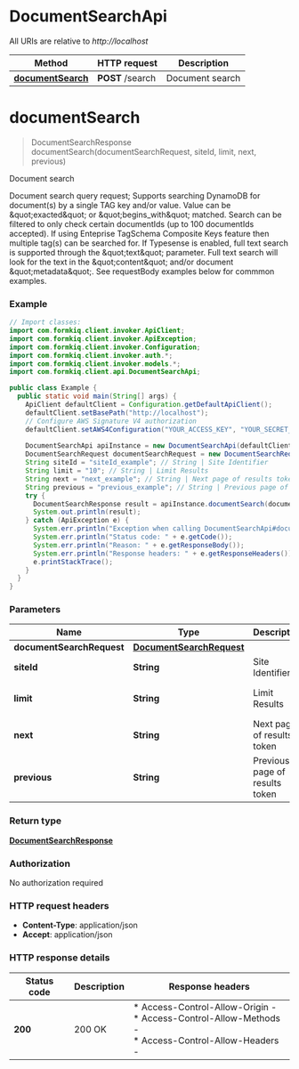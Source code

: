 # DocumentSearchApi

All URIs are relative to *http://localhost*

| Method | HTTP request | Description |
|------------- | ------------- | -------------|
| [**documentSearch**](DocumentSearchApi.md#documentSearch) | **POST** /search | Document search |


<a id="documentSearch"></a>
# **documentSearch**
> DocumentSearchResponse documentSearch(documentSearchRequest, siteId, limit, next, previous)

Document search

Document search query request;   Supports searching DynamoDB for document(s) by a single TAG key and/or value. Value can be \&quot;exacted\&quot; or \&quot;begins_with\&quot; matched. Search can be filtered to only check certain documentIds (up to 100 documentIds accepted).  If using Enteprise TagSchema Composite Keys feature then multiple tag(s) can be searched for.  If Typesense is enabled, full text search is supported through the \&quot;text\&quot; parameter. Full text search will look for the text in the \&quot;content\&quot; and/or document \&quot;metadata\&quot;.  See requestBody examples below for commmon examples.

### Example
```java
// Import classes:
import com.formkiq.client.invoker.ApiClient;
import com.formkiq.client.invoker.ApiException;
import com.formkiq.client.invoker.Configuration;
import com.formkiq.client.invoker.auth.*;
import com.formkiq.client.invoker.models.*;
import com.formkiq.client.api.DocumentSearchApi;

public class Example {
  public static void main(String[] args) {
    ApiClient defaultClient = Configuration.getDefaultApiClient();
    defaultClient.setBasePath("http://localhost");
    // Configure AWS Signature V4 authorization
    defaultClient.setAWS4Configuration("YOUR_ACCESS_KEY", "YOUR_SECRET_KEY", "REGION", "SERVICE")
    
    DocumentSearchApi apiInstance = new DocumentSearchApi(defaultClient);
    DocumentSearchRequest documentSearchRequest = new DocumentSearchRequest(); // DocumentSearchRequest | 
    String siteId = "siteId_example"; // String | Site Identifier
    String limit = "10"; // String | Limit Results
    String next = "next_example"; // String | Next page of results token
    String previous = "previous_example"; // String | Previous page of results token
    try {
      DocumentSearchResponse result = apiInstance.documentSearch(documentSearchRequest, siteId, limit, next, previous);
      System.out.println(result);
    } catch (ApiException e) {
      System.err.println("Exception when calling DocumentSearchApi#documentSearch");
      System.err.println("Status code: " + e.getCode());
      System.err.println("Reason: " + e.getResponseBody());
      System.err.println("Response headers: " + e.getResponseHeaders());
      e.printStackTrace();
    }
  }
}
```

### Parameters

| Name | Type | Description  | Notes |
|------------- | ------------- | ------------- | -------------|
| **documentSearchRequest** | [**DocumentSearchRequest**](DocumentSearchRequest.md)|  | |
| **siteId** | **String**| Site Identifier | [optional] |
| **limit** | **String**| Limit Results | [optional] [default to 10] |
| **next** | **String**| Next page of results token | [optional] |
| **previous** | **String**| Previous page of results token | [optional] |

### Return type

[**DocumentSearchResponse**](DocumentSearchResponse.md)

### Authorization

No authorization required

### HTTP request headers

 - **Content-Type**: application/json
 - **Accept**: application/json

### HTTP response details
| Status code | Description | Response headers |
|-------------|-------------|------------------|
| **200** | 200 OK |  * Access-Control-Allow-Origin -  <br>  * Access-Control-Allow-Methods -  <br>  * Access-Control-Allow-Headers -  <br>  |

